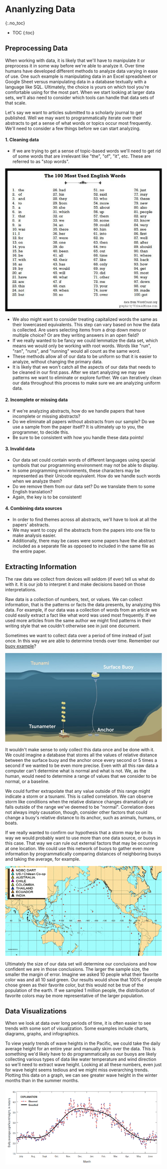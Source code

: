 # Ananlyzing Data
{:.no_toc}

* TOC
{:toc}

## Preprocessing Data

When working with data, it is likely that we'll have to manipulate it or preprocess it in some way before we're able to analyze it. Over time humans have developed different methods to analyze data varying in ease of use. One such example is manipulating data in an Excel spreadsheet or Google Sheet versus manipulating data in a database textually with a language like SQL. Ultimately, the choice is yours on which tool you're comfortable using for the most part. When we start looking at larger data sets, we'll also need to consider which tools can handle that data sets of that scale.

Let's say we want to articles submitted to a scholarly journal to get published. Well we may want to programmatically iterate over their abstracts to get a sense of what words or topics occur most frequently. We'll need to consider a few things before we can start analyzing.

#### 1. Cleaning data
  * If we are trying to get a sense of topic-based words we'll need to get rid of some words that are irrelevant like "the", "of", "it", etc. These are referred to as "stop words".

  ![top 100 words](top_100_words.jpg)
  
  * We also might want to consider treating capitalized words the same as their lowercased equivalents. This step can vary based on how the data is collected. Are users selecting items from a drop down menu or multiple choice? Or are they writing answers in an open field?
  * If we really wanted to be fancy we could lemmatize the data set, which means we would only be working with root words. Words like "run", "ran", "runs", and "running" would all count as the same word.
  * These methods allow all of our data to be uniform so that it is easier to analyze, without changing the primary data.
  * It is likely that we won't catch all the aspects of our data that needs to be cleaned in our first pass. After we start analyzing we may see patterns we want to eliminate or explore further. We can iteratively clean our data throughout this process to make sure we are analyzing uniform data.

#### 2. Incomplete or missing data
  * If we're analyzing abstracts, how do we handle papers that have incomplete or missing abstracts?
  * Do we eliminate all papers without abstracts from our sample? Do we use a sample from the paper itself? It is ultimately up to you, the programmer, to decide this.
  * Be sure to be consistent with how you handle these data points!

#### 3. Invalid data
  * Our data set could contain words of different languages using special symbols that our programming environment may not be able to display.
  * In some programming environments, these characters may be represented as their Unicode equivalent. How do we handle such words when we analyze them?
  * Do we remove them from our data set? Do we translate them to some English translation?
  * Again, the key is to be consistent!

#### 4. Combining data sources
  * In order to find themes across all abstracts, we'll have to look at all the papers' abstracts.
  * We may want to copy all the abstracts from the papers into one file to make analysis easier.
  * Additionally, there may be cases were some papers have the abstract included as a separate file as opposed to included in the same file as the entire paper.

## Extracting Information

The raw data we collect from devices will seldom (if ever) tell us what do with it. It is our job to interpret it and make decisions based on those interpretations.

Raw data is a collection of numbers, text, or values. We can collect information, that is the patterns or facts the data presents, by analyzing this data. For example, if our data was a collection of words from an article we could easily extract a fact like what word was used most frequently. If we used more articles from the same author we might find patterns in their writing style that we couldn't otherwise see in just one document.

Sometimes we want to collect data over a period of time instead of just once. In this way we are able to determine trends over time. Remember our [buoy example](../../collecting_data/notes/#signals)?

![buoys](buoys.jpg)

It wouldn't make sense to only collect this data once and be done with it. We could imagine a database that stores all the values of relative distance between the surface buoy and the anchor once every second or 5 times a second if we wanted to be even more precise. Even with all this raw data a computer can't determine what is normal and what is not. We, as the human, would need to determine a range of values that we consider to be normal, or a baseline.

We could further extrapolate that any value outside of this range might indicate a storm or a tsunami. This is called correlation. We can observe storm like conditions when the relative distance changes dramatically or falls outside of the range we've deemed to be "normal". Correlation does not always imply causation, though, consider other factors that could change a buoy's relative distance to its anchor, such as animals, humans, or boats.

If we really wanted to confirm our hypothesis that a storm may be on its way we would probably want to use more than one data source, or buoys in this case. That way we can rule out external factors that may be occurring at one location. We could use this network of buoys to gather even more information by programmatically comparing distances of neighboring buoys and taking the average, for example.

![buoy network](buoy_network.gif)

Ultimately the size of our data set will determine our conclusions and how confident we are in those conclusions. The larger the sample size, the smaller the margin of error. Imagine we asked 10 people what their favorite color was and all 10 said green. Our results would show that 100% of people chose green as their favorite color, but this would not be true of the population of the earth. If we sampled 1 million people, the distribution of favorite colors may be more representative of the larger population.

## Data Visualizations

When we look at data over long periods of time, it is often easier to see trends with some sort of visualization. Some examples include charts, diagrams, graphs, and infographics.

To view yearly trends of wave heights in the Pacific, we could take the daily average height for an entire year and manually skim over the data. This is something we'd likely have to do programmatically as our buoys are likely collecting various types of data like water temperature and wind direction so we'll need to extract wave height. Looking at all these numbers, even just for wave height seems tedious and we might miss overarching trends. Plotting this data on a graph, we can see greater wave height in the winter months than in the summer months.

![wave height graph](wave_graph.png)
